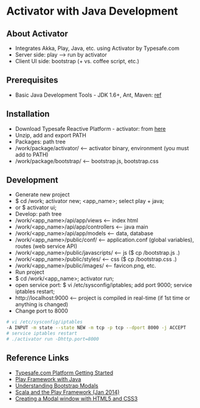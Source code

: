 # Activator with Java Development
## About Activator
* Integrates Akka, Play, Java, etc. using Activator by Typesafe.com
* Server side: play --> run by activator
* Client UI side: bootstrap (+ vs. coffee script, etc.)

## Prerequisites
* Basic Java Development Tools - JDK 1.6+, Ant, Maven: [ref](https://github.com/kimduho/javadev/wiki/Basic-Java-Development-Tools)

## Installation
* Download Typesafe Reactive Platform - activator: from [here](http://downloads.typesafe.com/typesafe-activator/1.2.8/typesafe-activator-1.2.8.zip?_ga=1.163601271.953227967.1408496439)
* Unzip, add and export PATH
* Packages: path tree
 * /work/package/activator/  <-- activator binary, environment (you must add to PATH)
 * /work/package/bootstrap/  <-- bootstrap.js, bootstrap.css

## Development
* Generate new project
 * $ cd /work; activator new; <app_name>; select play + java;
 * or $ activator ui;
* Develop: path tree
 * /work/<app_name>/api/app/views        <-- index html
 * /work/<app_name>/api/app/controllers  <-- java main
 * /work/<app_name>/api/app/models       <-- data, database
 * /work/<app_name>/public/conf/         <-- application.conf (global variables), routes (web service API)
 * /work/<app_name>/public/javascripts/  <-- js ($ cp <path>/bootstrap.js .)
 * /work/<app_name>/public/styles/       <-- css ($ cp <path>/bootstrap.css .)
 * /work/<app_name>/public/images/       <-- favicon.png, etc.
* Run project
 * $ cd /work/<app_name>; activator run;
 * open service port: $ vi /etc/sysconfig/iptables; add port 9000; service iptables restart;
 * http://localhost:9000  <-- project is compiled in real-time (if 1st time or anything is changed)
* Change port to 8000
```sh
# vi /etc/sysconfig/iptables
-A INPUT -m state --state NEW -m tcp -p tcp --dport 8000 -j ACCEPT
# service iptables restart
# ./activator run -Dhttp.port=8000
```

## Reference Links
* [Typesafe.com Platform Getting Started](https://typesafe.com/platform/getstarted)
* [Play Framework with Java](https://www.playframework.com/documentation/2.0/JavaTodoList)
* [Understanding Bootstrap Modals](http://www.sitepoint.com/understanding-bootstrap-modals/)
* [Scala and the Play Framework (Jan 2014)](http://sett.ociweb.com/sett/settJan2014.html)
* [Creating a Modal window with HTML5 and CSS3](http://www.webdesignerdepot.com/2012/10/creating-a-modal-window-with-html5-and-css3/)
